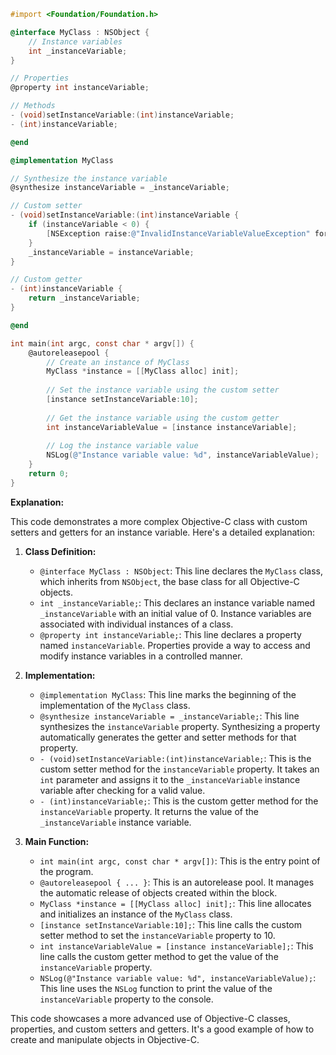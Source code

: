```objective-c
#import <Foundation/Foundation.h>

@interface MyClass : NSObject {
    // Instance variables
    int _instanceVariable;
}

// Properties
@property int instanceVariable;

// Methods
- (void)setInstanceVariable:(int)instanceVariable;
- (int)instanceVariable;

@end

@implementation MyClass

// Synthesize the instance variable
@synthesize instanceVariable = _instanceVariable;

// Custom setter
- (void)setInstanceVariable:(int)instanceVariable {
    if (instanceVariable < 0) {
        [NSException raise:@"InvalidInstanceVariableValueException" format:@"Instance variable cannot be negative."];
    }
    _instanceVariable = instanceVariable;
}

// Custom getter
- (int)instanceVariable {
    return _instanceVariable;
}

@end

int main(int argc, const char * argv[]) {
    @autoreleasepool {
        // Create an instance of MyClass
        MyClass *instance = [[MyClass alloc] init];
        
        // Set the instance variable using the custom setter
        [instance setInstanceVariable:10];
        
        // Get the instance variable using the custom getter
        int instanceVariableValue = [instance instanceVariable];
        
        // Log the instance variable value
        NSLog(@"Instance variable value: %d", instanceVariableValue);
    }
    return 0;
}
```

**Explanation:**

This code demonstrates a more complex Objective-C class with custom setters and getters for an instance variable. Here's a detailed explanation:

1. **Class Definition:**
   - `@interface MyClass : NSObject`: This line declares the `MyClass` class, which inherits from `NSObject`, the base class for all Objective-C objects.
   - `int _instanceVariable;`: This declares an instance variable named `_instanceVariable` with an initial value of 0. Instance variables are associated with individual instances of a class.
   - `@property int instanceVariable;`: This line declares a property named `instanceVariable`. Properties provide a way to access and modify instance variables in a controlled manner.

2. **Implementation:**
   - `@implementation MyClass`: This line marks the beginning of the implementation of the `MyClass` class.
   - `@synthesize instanceVariable = _instanceVariable;`: This line synthesizes the `instanceVariable` property. Synthesizing a property automatically generates the getter and setter methods for that property.
   - `- (void)setInstanceVariable:(int)instanceVariable;`: This is the custom setter method for the `instanceVariable` property. It takes an `int` parameter and assigns it to the `_instanceVariable` instance variable after checking for a valid value.
   - `- (int)instanceVariable;`: This is the custom getter method for the `instanceVariable` property. It returns the value of the `_instanceVariable` instance variable.

3. **Main Function:**
   - `int main(int argc, const char * argv[])`: This is the entry point of the program.
   - `@autoreleasepool { ... }`: This is an autorelease pool. It manages the automatic release of objects created within the block.
   - `MyClass *instance = [[MyClass alloc] init];`: This line allocates and initializes an instance of the `MyClass` class.
   - `[instance setInstanceVariable:10];`: This line calls the custom setter method to set the `instanceVariable` property to 10.
   - `int instanceVariableValue = [instance instanceVariable];`: This line calls the custom getter method to get the value of the `instanceVariable` property.
   - `NSLog(@"Instance variable value: %d", instanceVariableValue);`: This line uses the `NSLog` function to print the value of the `instanceVariable` property to the console.

This code showcases a more advanced use of Objective-C classes, properties, and custom setters and getters. It's a good example of how to create and manipulate objects in Objective-C.